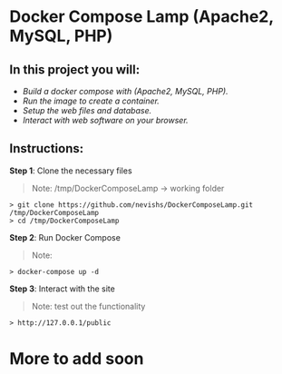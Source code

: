 # Docker Compose Lamp (Apache2, MySQL, PHP)

## In this project you will:

* _Build a docker compose with (Apache2, MySQL, PHP)._
* _Run the image to create a container._
* _Setup the web files and database._
* _Interact with web software on your browser._


## Instructions:

__Step 1__: Clone the necessary files
> Note: /tmp/DockerComposeLamp -> working folder
```
> git clone https://github.com/nevishs/DockerComposeLamp.git /tmp/DockerComposeLamp
> cd /tmp/DockerComposeLamp
```

__Step 2__: Run Docker Compose
> Note: 
```
> docker-compose up -d
```

__Step 3__: Interact with the site
> Note: test out the functionality
```
> http://127.0.0.1/public
```


# More to add soon
